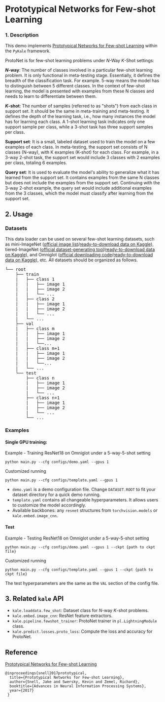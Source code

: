 # Prototypical Networks for Few-shot Learning

### 1. Description

This demo implements [Prototypical Networks for Few-shot Learning](https://github.com/jakesnell/prototypical-networks) within the `PyKale` framework.

ProtoNet is for few-shot learning problems under $N$-Way $K$-Shot settings:

**$N$-way**: The number of classes involved in a particular few-shot learning problem. It is only functional in meta-testing stage. Essentially, it defines the breadth of the classification task. For example. 5-way means the model has to distinguish between 5 different classes. In the context of few-shot learning, the model is presented with examples from these N classes and needs to learn to differentiate between them.

**$K$-shot**: The number of samples (referred to as "shots") from each class in support set. It should be the same in meta-training and meta-testing. It defines the depth of the learning task, i.e., how many instances the model has for learning each class. A 1-shot learning task indicates only one support sample per class, while a 3-shot task has three support samples per class.

**Support set**: It is a small, labeled dataset used to train the model on a few examples of each class. In meta-testing, the support set consists of N classes (N-way), with K examples (K-shot) for each class. For example, in a 3-way 2-shot task, the support set would include 3 classes with 2 examples per class, totaling 6 examples.

**Query set**: It is used to evaluate the model's ability to generalize what it has learned from the support set. It contains examples from the same N classes but does not include the examples from the support set. Continuing with the 3-way 2-shot example, the query set would include additional examples from the 3 classes, which the model must classify after learning from the support set.


## 2. Usage

### Datasets

This data loader can be used on several few-shot learning datasets, such as mini-ImageNet ([official image list](https://drive.google.com/file/d/1iBu_Iqt49opXHSUNcTRU2WQas1WICLwQ/view)/[ready-to-download data on Kaggle](https://www.kaggle.com/datasets/arjunashok33/miniimagenet)), tiered-ImageNet ([official dataset-generating tool](https://github.com/yaoyao-liu/tiered-imagenet-tools)/[ready-to-download data on Kaggle](https://www.kaggle.com/datasets/arjun2000ashok/tieredimagenet)), and Omniglot ([official downloading code](https://github.com/brendenlake/omniglot)/[ready-to-download data on Kaggle](https://www.kaggle.com/datasets/watesoyan/omniglot)), etc. All datasets should be organized as follows.

<pre>
└── root
    ├── train
    |   ├── class 1
    |   |   ├── image 1
    |   |   ├── image 2
    |   |   └── ...
    |   ├── class 2
    |   |   ├── image 1
    |   |   ├── image 2
    |   |   └── ...
    |   └── ...
    ├── val
    |   ├── class m
    |   |   ├── image 1
    |   |   ├── image 2
    |   |   └──...
    |   ├── class m+1
    |   |   ├── image 1
    |   |   ├── image 2
    |   |   └──...
    |   └── ...
    └── test
        ├── class n
        |   ├── image 1
        |   ├── image 2
        |   └── ...
        ├── class n+1
        |   ├── image 1
        |   ├── image 2
        |   └── ...
        └── ...
</pre>

### Examples

#### Single GPU training:

Example - Training ResNet18 on Omniglot under a 5-way-5-shot setting

`python main.py --cfg configs/demo.yaml --gpus 1`

Customized running

`python main.py --cfg configs/template.yaml --gpus 1`

- `demo.yaml` is a demo configuration file. Change `DATASET.ROOT` to fit your dataset directory for a quick demo running.
- `template.yaml` contains all changeable hyperparameters. It allows users to customize the model accordingly.
- Available backbones: any `resnet` structures from `torchvision.models` or `kale.embed.image_cnn`.


#### Test

Example - Testing ResNet18 on Omniglot under a 5-way-5-shot setting

`python main.py --cfg configs/demo.yaml --gpus 1 --ckpt {path to ckpt file}`

Customized running

`python main.py --cfg configs/template.yaml --gpus 1 --ckpt {path to ckpt file}`

The test hyperparameters are the same as the `VAL` section of the config file.

## 3. Related `kale` API

- `kale.loaddata.few_shot`: Dataset class for $N$-way $K$-shot problems.
- `kale.embed.image_cnn`: ResNet feature extractors.
- `kale.pipeline.fewshot_trainer`: ProtoNet trainer in `pl.LightningModule` class.
- `kale.predict.losses.proto_loss`: Compute the loss and accuracy for ProtoNet.

## Reference
[Prototypical Networks for Few-shot Learning](https://arxiv.org/abs/1703.05175)
```
@inproceedings{snell2017prototypical,
  title={Prototypical Networks for Few-shot Learning},
  author={Snell, Jake and Swersky, Kevin and Zemel, Richard},
  booktitle={Advances in Neural Information Processing Systems},
  year={2017}
 }
```
